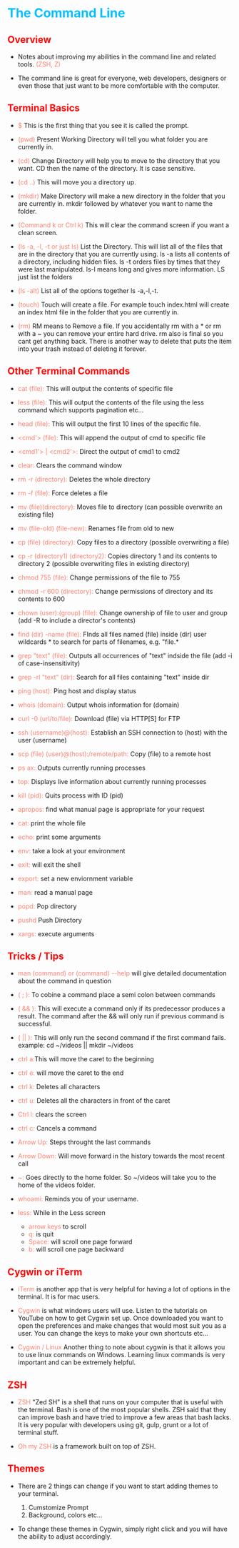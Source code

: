 # <span style= "color: #00bfff;"> The Command Line </span>

## <span style="color: red;">Overview</span>

*   Notes about improving my abilities in the command line and related tools. <span style="color: #FA8072;">(ZSH, Z)    </span>

*   The command line is great for everyone, web developers, designers or even those that just want to be more           comfortable with the computer.

## <span style="color: red;">Terminal Basics</span>

*   <span style="color: #FA8072;">$</span> This is the first thing that you see it is called the prompt.

*   <span style="color: #FA8072;">(pwd)</span>   Present Working Directory will tell you what folder you are            currently in.

*   <span style="color: #FA8072;">(cd)</span> Change Directory will help you to move to the directory that you          want.  CD then the name of the directory.  It is case sensitive.

*   <span style="color: #FA8072;">(cd ..)</span> This will move you a directory up.

*   <span style="color: #FA8072;">(mkdir)</span> Make Directory will make a new directory in the folder that you        are currently in. mkdir followed by whatever you want to name the folder. 

*   <span style="color: #FA8072;">(Command k or Ctrl k)</span> This will clear the command screen if you want a         clean screen.

*   <span style="color: #FA8072;">(ls -a, -l, -t or just ls)</span> List the Directory.  This will list all of the files that are in the directory that you are currently using. ls -a lists all contents of a directory, including hidden files. ls -t orders files by times that they were last manipulated. ls-l means long and gives more information. LS just list the folders

*   <span style="color: #FA8072;">(ls -alt)</span> List all of the options together ls -a,-l,-t.

*   <span style="color: #FA8072;">(touch)</span>  Touch will create a file.  For example touch index.html will          create an index html file in the folder that you are currently in. 

*   <span style="color: #FA8072;">(rm)</span> RM means to Remove a file. If you accidentally rm with a * or rm with     a ~ you can remove your entire hard drive.  rm also is final so you cant get anything back. There is another        way to delete that puts the item into your trash instead of deleting it forever.

## <span style="color: red;">Other Terminal Commands</span>

*    <span style="color: #FA8072;">cat (file):</span> This will output the contents of specific file

*    <span style="color: #FA8072;">less (file):</span> This will output the contents of the file using the less          command which supports pagination etc...

*    <span style="color: #FA8072;">head (file):</span> This will output the first 10 lines of the specific file.

*    <span style="color: #FA8072;"><cmd'> (file): </span> This will append the output of cmd to specific file

*    <span style="color: #FA8072;"><cmd1'> | <cmd2'>:</span> Direct the output of cmd1 to cmd2

*    <span style="color: #FA8072;">clear:</span> Clears the command window

*    <span style="color: #FA8072;">rm -r (directory):</span> Deletes the whole directory

*    <span style="color: #FA8072;">rm -f (file):</span> Force deletes a file

*    <span style="color: #FA8072;">mv (file)(directory): </span> Moves file to directory (can possible overwrite an      existing file)

*    <span style="color: #FA8072;">mv (file-old) (file-new):</span> Renames file from old to new

*    <span style="color: #FA8072;">cp (file) (directory):</span> Copy files to a directory (possible overwriting a       file)

*    <span style="color: #FA8072;">cp -r (directory1) (directory2):</span> Copies directory 1 and its contents to        directory 2 (possible overwriting files in existing directory)

*    <span style="color: #FA8072;">chmod 755 (file):</span> Change permissions of the file to 755

*    <span style="color: #FA8072;">chmod -r 600 (directory):</span> Change permissions of directory and its              contents to 600

*    <span style="color: #FA8072;">chown (user):(group) (file):</span> Change ownership of file to user and group        (add -R to include a director's contents)

*    <span style="color: #FA8072;">find (dir) -name (file):</span> FInds all files named (file) inside (dir) user        wildcards * to search for parts of filenames, e.g. "file.*

*    <span style="color: #FA8072;">grep "text" (file):</span> Outputs all occurrences of "text" indside the file         (add -i of case-insensitivity)

*    <span style="color: #FA8072;">grep -rl "text" (dir):</span> Search for all files containing "text" inside dir

*    <span style="color: #FA8072;">ping (host):</span> Ping host and display status

*    <span style="color: #FA8072;">whois (domain):</span> Output whois information for (domain)

*    <span style="color: #FA8072;">curl -0 (url/to/file):</span> Download (file) via HTTP[S] for FTP

*    <span style="color: #FA8072;">ssh (username)@(host):</span> Establish an SSH connection to (host) with the          user (username)

*    <span style="color: #FA8072;">scp (file) (user)@(host):/remote/path:</span> Copy (file) to a remote host

*    <span style="color: #FA8072;">ps ax:</span> Outputs currently running processes

*    <span style="color: #FA8072;">top:</span> Displays live information about currently running processes

*    <span style="color: #FA8072;">kill (pid):</span> Quits process with ID (pid)

*    <span style="color: #FA8072;">apropos:</span> find what manual page is appropriate for your request

*    <span style="color: #FA8072;">cat:</span> print the whole file

*    <span style="color: #FA8072;">echo:</span> print some arguments

*    <span style="color: #FA8072;">env:</span> take a look at your environment

*    <span style="color: #FA8072;">exit:</span> will exit the shell

*    <span style="color: #FA8072;">export:</span> set a new enviornment variable

*    <span style="color: #FA8072;">man:</span> read a manual page

*    <span style="color: #FA8072;">popd:</span> Pop directory

*    <span style="color: #FA8072;">pushd</span> Push Directory

*    <span style="color: #FA8072;">xargs:</span> execute arguments

## <span style="color: red;">Tricks / Tips</span>

*    <span style="color: #FA8072;">man (command) or (command) --help</span> will give detailed documentation about       the command in question

 *  <span style="color: #FA8072;">( ; ):</span> To cobine a command place a semi colon between commands

 *  <span style="color: #FA8072;">( && ):</span> This will execute a command only if its predecessor produces a        result.  The command after the && will only run if previous command is successful.

 *   <span style="color: #FA8072;">( || ):</span> This will only run the second command if the first command fails.     example: cd ~/videos || mkdir ~/videos

*   <span style="color: #FA8072;">ctrl a:</span>This will move the caret to the beginning

*   <span style="color: #FA8072;">ctrl e:</span> will move the caret to the end

*   <span style="color: #FA8072;">ctrl k:</span> Deletes all characters

*   <span style="color: #FA8072;">ctrl u:</span> Deletes all the characters in front of the caret

*   <span style="color: #FA8072;">Ctrl l:</span> clears the screen

*   <span style="color: #FA8072;">ctrl c:</span> Cancels a command

*   <span style="color: #FA8072;">Arrow Up:</span> Steps throught the last commands

*   <span style="color: #FA8072;">Arrow Down:</span> Will move forward in the history towards the most recent call

*   <span style="color: #FA8072;">~:</span> Goes directly to the home folder. So ~/videos will take you to the home     of the videos folder.

*   <span style="color: #FA8072;">whoami:</span> Reminds you of your username. 

*   <span style="color: #FA8072;"> less:</span> While in the Less screen
    
    *   <span style="color: #FA8072;">arrow keys</span> to scroll
    *   <span style="color: #FA8072;">q:</span> is quit
    *   <span style="color: #FA8072;">Space:</span> will scroll one page forward
    *   <span style="color: #FA8072;">b:</span>  will scroll one page backward

## <span style="color: red;">Cygwin or iTerm</span>

*   <span style="color: #FA8072;">iTerm</span> is another app that is very helpful for having a lot of options in       the terminal.  It is for mac users.

*   <span style="color: #FA8072;">Cygwin</span> is what windows users will use.  Listen to the tutorials on YouTube     on how to get Cygwin set up. Once downloaded you want to open the preferences and make changes that would most      suit you as a user. You can change the keys to make your own shortcuts etc...

*   <span style="color: #FA8072;">Cygwin / Linux </span> Another thing to note about cygwin is that it allows you       to use linux commands on Windows. Learning linux commands is very important and can be extremely helpful.

## <span style="color: red;">ZSH</span>

*   <span style="color: #FA8072;">ZSH</span> "Zed SH" is a shell that runs on your computer that is useful with the     terminal.  Bash is one of the most popular shells.  ZSH said that they can improve bash and have tried to           improve a few areas that bash lacks.  It is very popular with developers using git, gulp, grunt or a lot of         terminal stuff.

*   <span style="color: #FA8072;">Oh my ZSH</span> is a framework built on top of ZSH.

## <span style="color: red;">Themes</span> 

*   There are 2 things can change if you want to start adding themes to your terminal.
        
    1.  Cumstomize Prompt 
    2.  Background, colors etc...

*   To change these themes in Cygwin, simply right click and you will have the ability to adjust accordingly. 








